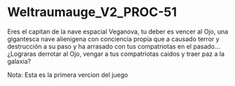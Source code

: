 # Weltraumauge_V2_PROC-51
Eres el capitan de la nave espacial Veganova, tu deber es vencer al Ojo, una gigantesca nave alienigena con conciencia propia que a causado terror y destrucción a su paso y ha arrasado con tus compatriotas en el pasado...
¿Lograras derrotar al Ojo, vengar a tus compatriotas caidos y traer paz a la galaxia?

Nota: Esta es la primera vercion del juego
